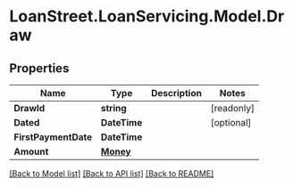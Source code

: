 # LoanStreet.LoanServicing.Model.Draw
## Properties

Name | Type | Description | Notes
------------ | ------------- | ------------- | -------------
**DrawId** | **string** |  | [readonly] 
**Dated** | **DateTime** |  | [optional] 
**FirstPaymentDate** | **DateTime** |  | 
**Amount** | [**Money**](Money.md) |  | 

[[Back to Model list]](../README.md#documentation-for-models) [[Back to API list]](../README.md#documentation-for-api-endpoints) [[Back to README]](../README.md)

